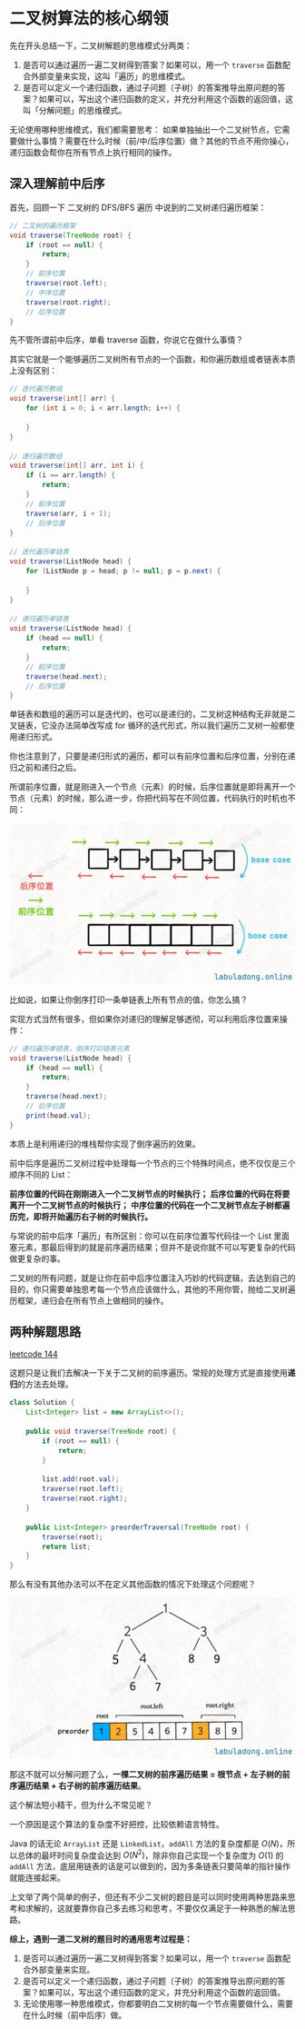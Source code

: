 # 二叉树算法的核心纲领

先在开头总结一下，二叉树解题的思维模式分两类：

1. 是否可以通过遍历一遍二叉树得到答案？如果可以，用一个 `traverse` 函数配合外部变量来实现，这叫「遍历」的思维模式。
2. 是否可以定义一个递归函数，通过子问题（子树）的答案推导出原问题的答案？如果可以，写出这个递归函数的定义，并充分利用这个函数的返回值，这叫「分解问题」的思维模式。

无论使用哪种思维模式，我们都需要思考：
如果单独抽出一个二叉树节点，它需要做什么事情？需要在什么时候（前/中/后序位置）做？其他的节点不用你操心，递归函数会帮你在所有节点上执行相同的操作。

## 深入理解前中后序

首先，回顾一下 二叉树的 DFS/BFS 遍历 中说到的二叉树递归遍历框架：

```java
// 二叉树的遍历框架
void traverse(TreeNode root) {
    if (root == null) {
        return;
    }
    // 前序位置
    traverse(root.left);
    // 中序位置
    traverse(root.right);
    // 后序位置
}
```

先不管所谓前中后序，单看 traverse 函数，你说它在做什么事情？

其实它就是一个能够遍历二叉树所有节点的一个函数，和你遍历数组或者链表本质上没有区别：

```java
// 迭代遍历数组
void traverse(int[] arr) {
    for (int i = 0; i < arr.length; i++) {

    }
}

// 递归遍历数组
void traverse(int[] arr, int i) {
    if (i == arr.length) {
        return;
    }
    // 前序位置
    traverse(arr, i + 1);
    // 后序位置
}

// 迭代遍历单链表
void traverse(ListNode head) {
    for (ListNode p = head; p != null; p = p.next) {

    }
}

// 递归遍历单链表
void traverse(ListNode head) {
    if (head == null) {
        return;
    }
    // 前序位置
    traverse(head.next);
    // 后序位置
}
```

单链表和数组的遍历可以是迭代的，也可以是递归的，二叉树这种结构无非就是二叉链表，它没办法简单改写成 for 循环的迭代形式，所以我们遍历二叉树一般都使用递归形式。

你也注意到了，只要是递归形式的遍历，都可以有前序位置和后序位置，分别在递归之前和递归之后。

所谓前序位置，就是刚进入一个节点（元素）的时候，后序位置就是即将离开一个节点（元素）的时候，那么进一步，你把代码写在不同位置，代码执行的时机也不同：

![链表的遍历遍历方式](../images/binary-tree-summarize.jpeg)

比如说，如果让你倒序打印一条单链表上所有节点的值，你怎么搞？

实现方式当然有很多，但如果你对递归的理解足够透彻，可以利用后序位置来操作：

```java
// 递归遍历单链表，倒序打印链表元素
void traverse(ListNode head) {
    if (head == null) {
        return;
    }
    traverse(head.next);
    // 后序位置
    print(head.val);
}
```

本质上是利用递归的堆栈帮你实现了倒序遍历的效果。

前中后序是遍历二叉树过程中处理每一个节点的三个特殊时间点，绝不仅仅是三个顺序不同的 List：

**前序位置的代码在刚刚进入一个二叉树节点的时候执行；**
**后序位置的代码在将要离开一个二叉树节点的时候执行；**
**中序位置的代码在一个二叉树节点左子树都遍历完，即将开始遍历右子树的时候执行。**

与常说的前中后序「遍历」有所区别：你可以在前序位置写代码往一个 List 里面塞元素，那最后得到的就是前序遍历结果；但并不是说你就不可以写更复杂的代码做更复杂的事。

二叉树的所有问题，就是让你在前中后序位置注入巧妙的代码逻辑，去达到自己的目的，你只需要单独思考每一个节点应该做什么，其他的不用你管，抛给二叉树遍历框架，递归会在所有节点上做相同的操作。

## 两种解题思路

[leetcode 144](https://leetcode.cn/problems/binary-tree-preorder-traversal/description/)

这题只是让我们去解决一下关于二叉树的前序遍历。常规的处理方式是直接使用**递归**的方法去处理。

```java
class Solution {
    List<Integer> list = new ArrayList<>();

    public void traverse(TreeNode root) {
        if (root == null) {
            return;
        }

        list.add(root.val);
        traverse(root.left);
        traverse(root.right);
    }

    public List<Integer> preorderTraversal(TreeNode root) {
        traverse(root);
        return list;
    }
}
```

那么有没有其他办法可以不在定义其他函数的情况下处理这个问题呢？

![二叉树的前序遍历](../images/binary-tree-preorder-traverse.jpeg)

那这不就可以分解问题了么，**一棵二叉树的前序遍历结果 = 根节点 + 左子树的前序遍历结果 + 右子树的前序遍历结果**。

这个解法短小精干，但为什么不常见呢？

一个原因是这个算法的复杂度不好把控，比较依赖语言特性。

Java 的话无论 `ArrayList` 还是 `LinkedList`，`addAll` 方法的复杂度都是 $O(N)$，所以总体的最坏时间复杂度会达到 $O(N^2)$，除非你自己实现一个复杂度为 $O(1)$ 的 `addAll` 方法，底层用链表的话是可以做到的，因为多条链表只要简单的指针操作就能连接起来。

上文举了两个简单的例子，但还有不少二叉树的题目是可以同时使用两种思路来思考和求解的，这就要靠你自己多去练习和思考，不要仅仅满足于一种熟悉的解法思路。

**综上，遇到一道二叉树的题目时的通用思考过程是：**

1. 是否可以通过遍历一遍二叉树得到答案？如果可以，用一个 `traverse` 函数配合外部变量来实现。
2. 是否可以定义一个递归函数，通过子问题（子树）的答案推导出原问题的答案？如果可以，写出这个递归函数的定义，并充分利用这个函数的返回值。
3. 无论使用哪一种思维模式，你都要明白二叉树的每一个节点需要做什么，需要在什么时候（前中后序）做。
